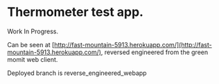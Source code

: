 # Thermometer test app.

Work In Progress.

Can be seen at [http://fast-mountain-5913.herokuapp.com/](http://fast-mountain-5913.herokuapp.com/), reversed engineered from the green momit web client.

Deployed branch is reverse_engineered_webapp
